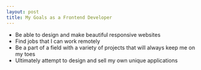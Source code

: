 ```yaml
---
layout: post
title: My Goals as a Frontend Developer
---
```

<ul>
<li>Be able to design and make beautiful responsive websites</li>
<li>Find jobs that I can work remotely </li>
<li>Be a part of a field with a variety of projects that will always keep me on my toes</li>
<li>Ultimately attempt to design and sell my own unique applications </li>
</ul>
